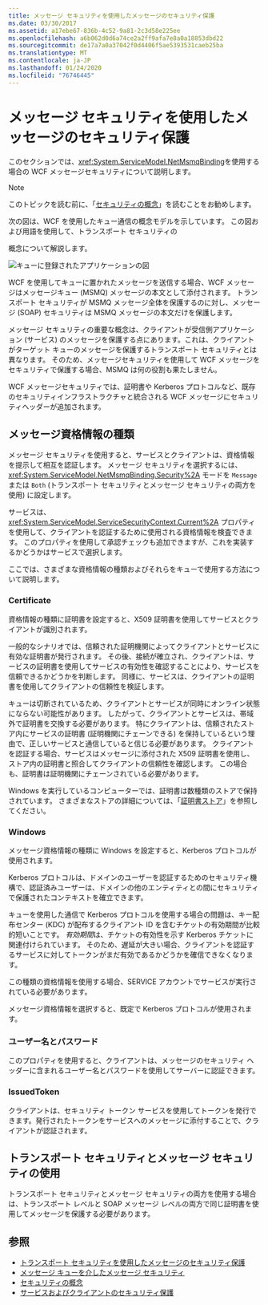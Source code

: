 ```yaml
---
title: メッセージ セキュリティを使用したメッセージのセキュリティ保護
ms.date: 03/30/2017
ms.assetid: a17ebe67-836b-4c52-9a81-2c3d58e225ee
ms.openlocfilehash: a6b062d0d6a74ce2a2ff9afa7e8a0a18853dbd22
ms.sourcegitcommit: de17a7a0a37042f0d4406f5ae5393531caeb25ba
ms.translationtype: MT
ms.contentlocale: ja-JP
ms.lasthandoff: 01/24/2020
ms.locfileid: "76746445"
---
```

# <a name="securing-messages-using-message-security"></a>メッセージ セキュリティを使用したメッセージのセキュリティ保護
このセクションでは、<xref:System.ServiceModel.NetMsmqBinding>を使用する場合の WCF メッセージセキュリティについて説明します。  
  
> [!NOTE]
> このトピックを読む前に、「[セキュリティの概念](../../../../docs/framework/wcf/feature-details/security-concepts.md)」を読むことをお勧めします。  
  
 次の図は、WCF を使用したキュー通信の概念モデルを示しています。 この図および用語を使用して、トランスポート セキュリティの  
  
 概念について解説します。  
  
 ![キューに登録されたアプリケーションの図](../../../../docs/framework/wcf/feature-details/media/distributed-queue-figure.jpg "配信キュー図")  
  
 WCF を使用してキューに置かれたメッセージを送信する場合、WCF メッセージはメッセージキュー (MSMQ) メッセージの本文として添付されます。 トランスポート セキュリティが MSMQ メッセージ全体を保護するのに対し、メッセージ (SOAP) セキュリティは MSMQ メッセージの本文だけを保護します。  
  
 メッセージ セキュリティの重要な概念は、クライアントが受信側アプリケーション (サービス) のメッセージを保護する点にあります。これは、クライアントがターゲット キューのメッセージを保護するトランスポート セキュリティとは異なります。 そのため、メッセージセキュリティを使用して WCF メッセージをセキュリティで保護する場合、MSMQ は何の役割も果たしません。  
  
 WCF メッセージセキュリティでは、証明書や Kerberos プロトコルなど、既存のセキュリティインフラストラクチャと統合される WCF メッセージにセキュリティヘッダーが追加されます。  
  
## <a name="message-credential-type"></a>メッセージ資格情報の種類  
 メッセージ セキュリティを使用すると、サービスとクライアントは、資格情報を提示して相互を認証します。 メッセージ セキュリティを選択するには、<xref:System.ServiceModel.NetMsmqBinding.Security%2A> モードを `Message` または `Both` (トランスポート セキュリティとメッセージ セキュリティの両方を使用) に設定します。  
  
 サービスは、<xref:System.ServiceModel.ServiceSecurityContext.Current%2A> プロパティを使用して、クライアントを認証するために使用される資格情報を検査できます。 このプロパティを使用して承認チェックも追加できますが、これを実装するかどうかはサービスで選択します。  
  
 ここでは、さまざまな資格情報の種類およびそれらをキューで使用する方法について説明します。  
  
### <a name="certificate"></a>Certificate  
 資格情報の種類に証明書を設定すると、X509 証明書を使用してサービスとクライアントが識別されます。  
  
 一般的なシナリオでは、信頼された証明機関によってクライアントとサービスに有効な証明書が発行されます。 その後、接続が確立され、クライアントは、サービスの証明書を使用してサービスの有効性を確認することにより、サービスを信頼できるかどうかを判断します。 同様に、サービスは、クライアントの証明書を使用してクライアントの信頼性を検証します。  
  
 キューは切断されているため、クライアントとサービスが同時にオンライン状態にならない可能性があります。 したがって、クライアントとサービスは、帯域外で証明書を交換する必要があります。 特にクライアントは、信頼されたストア内にサービスの証明書 (証明機関にチェーンできる) を保持しているという理由で、正しいサービスと通信していると信じる必要があります。 クライアントを認証する場合、サービスはメッセージに添付された X509 証明書を使用し、ストア内の証明書と照合してクライアントの信頼性を確認します。 この場合も、証明書は証明機関にチェーンされている必要があります。  
  
 Windows を実行しているコンピューターでは、証明書は数種類のストアで保持されています。 さまざまなストアの詳細については、「[証明書ストア](https://docs.microsoft.com/previous-versions/windows/it-pro/windows-server-2003/cc757138(v=ws.10))」を参照してください。  
  
### <a name="windows"></a>Windows  
 メッセージ資格情報の種類に Windows を設定すると、Kerberos プロトコルが使用されます。  
  
 Kerberos プロトコルは、ドメインのユーザーを認証するためのセキュリティ機構で、認証済みユーザーは、ドメインの他のエンティティとの間にセキュリティで保護されたコンテキストを確立できます。  
  
 キューを使用した通信で Kerberos プロトコルを使用する場合の問題は、キー配布センター (KDC) が配布するクライアント ID を含むチケットの有効期間が比較的短いことです。 *有効期間*は、チケットの有効性を示す Kerberos チケットに関連付けられています。 そのため、遅延が大きい場合、クライアントを認証するサービスに対してトークンがまだ有効であるかどうかを確信できなくなります。  
  
 この種類の資格情報を使用する場合、SERVICE アカウントでサービスが実行されている必要があります。  
  
 メッセージ資格情報を選択すると、既定で Kerberos プロトコルが使用されます。
  
### <a name="username-password"></a>ユーザー名とパスワード  
 このプロパティを使用すると、クライアントは、メッセージのセキュリティ ヘッダーに含まれるユーザー名とパスワードを使用してサーバーに認証できます。  
  
### <a name="issuedtoken"></a>IssuedToken  
 クライアントは、セキュリティ トークン サービスを使用してトークンを発行できます。発行されたトークンをサービスへのメッセージに添付することで、クライアントが認証されます。  
  
## <a name="using-transport-and-message-security"></a>トランスポート セキュリティとメッセージ セキュリティの使用  
 トランスポート セキュリティとメッセージ セキュリティの両方を使用する場合は、トランスポート レベルと SOAP メッセージ レベルの両方で同じ証明書を使用してメッセージを保護する必要があります。  
  
## <a name="see-also"></a>参照

- [トランスポート セキュリティを使用したメッセージのセキュリティ保護](../../../../docs/framework/wcf/feature-details/securing-messages-using-transport-security.md)
- [メッセージ キューを介したメッセージ セキュリティ](../../../../docs/framework/wcf/samples/message-security-over-message-queuing.md)
- [セキュリティの概念](../../../../docs/framework/wcf/feature-details/security-concepts.md)
- [サービスおよびクライアントのセキュリティ保護](../../../../docs/framework/wcf/feature-details/securing-services-and-clients.md)
